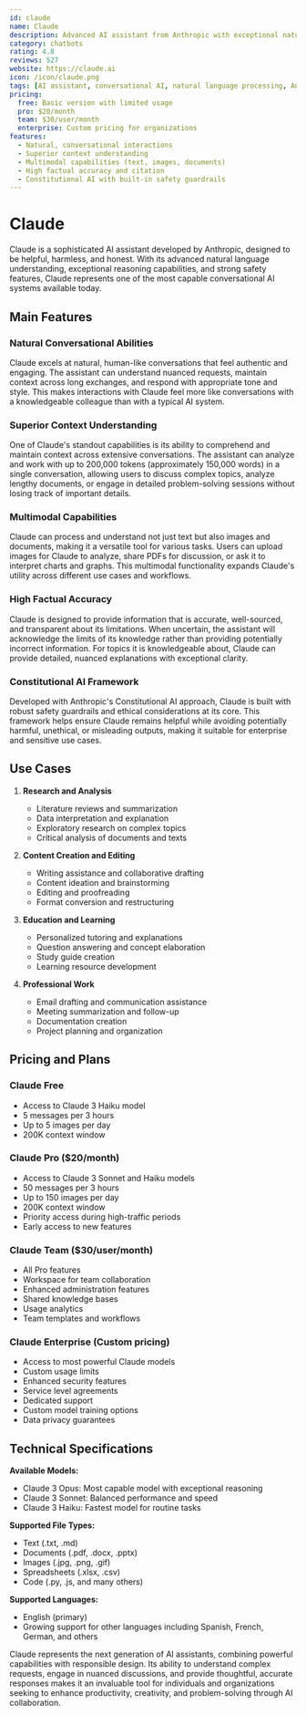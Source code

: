 ```yaml
---
id: claude
name: Claude
description: Advanced AI assistant from Anthropic with exceptional natural language understanding and safety features
category: chatbots
rating: 4.8
reviews: 527
website: https://claude.ai
icon: /icon/claude.png
tags: [AI assistant, conversational AI, natural language processing, Anthropic, safety-focused AI]
pricing:
  free: Basic version with limited usage
  pro: $20/month
  team: $30/user/month
  enterprise: Custom pricing for organizations
features:
  - Natural, conversational interactions
  - Superior context understanding
  - Multimodal capabilities (text, images, documents)
  - High factual accuracy and citation
  - Constitutional AI with built-in safety guardrails
---
```


# Claude

Claude is a sophisticated AI assistant developed by Anthropic, designed to be helpful, harmless, and honest. With its advanced natural language understanding, exceptional reasoning capabilities, and strong safety features, Claude represents one of the most capable conversational AI systems available today.

## Main Features

### Natural Conversational Abilities
Claude excels at natural, human-like conversations that feel authentic and engaging. The assistant can understand nuanced requests, maintain context across long exchanges, and respond with appropriate tone and style. This makes interactions with Claude feel more like conversations with a knowledgeable colleague than with a typical AI system.

### Superior Context Understanding
One of Claude's standout capabilities is its ability to comprehend and maintain context across extensive conversations. The assistant can analyze and work with up to 200,000 tokens (approximately 150,000 words) in a single conversation, allowing users to discuss complex topics, analyze lengthy documents, or engage in detailed problem-solving sessions without losing track of important details.

### Multimodal Capabilities
Claude can process and understand not just text but also images and documents, making it a versatile tool for various tasks. Users can upload images for Claude to analyze, share PDFs for discussion, or ask it to interpret charts and graphs. This multimodal functionality expands Claude's utility across different use cases and workflows.

### High Factual Accuracy
Claude is designed to provide information that is accurate, well-sourced, and transparent about its limitations. When uncertain, the assistant will acknowledge the limits of its knowledge rather than providing potentially incorrect information. For topics it is knowledgeable about, Claude can provide detailed, nuanced explanations with exceptional clarity.

### Constitutional AI Framework
Developed with Anthropic's Constitutional AI approach, Claude is built with robust safety guardrails and ethical considerations at its core. This framework helps ensure Claude remains helpful while avoiding potentially harmful, unethical, or misleading outputs, making it suitable for enterprise and sensitive use cases.

## Use Cases

1. **Research and Analysis**
   - Literature reviews and summarization
   - Data interpretation and explanation
   - Exploratory research on complex topics
   - Critical analysis of documents and texts

2. **Content Creation and Editing**
   - Writing assistance and collaborative drafting
   - Content ideation and brainstorming
   - Editing and proofreading
   - Format conversion and restructuring

3. **Education and Learning**
   - Personalized tutoring and explanations
   - Question answering and concept elaboration
   - Study guide creation
   - Learning resource development

4. **Professional Work**
   - Email drafting and communication assistance
   - Meeting summarization and follow-up
   - Documentation creation
   - Project planning and organization

## Pricing and Plans

### Claude Free
- Access to Claude 3 Haiku model
- 5 messages per 3 hours
- Up to 5 images per day
- 200K context window

### Claude Pro ($20/month)
- Access to Claude 3 Sonnet and Haiku models
- 50 messages per 3 hours
- Up to 150 images per day
- 200K context window
- Priority access during high-traffic periods
- Early access to new features

### Claude Team ($30/user/month)
- All Pro features
- Workspace for team collaboration
- Enhanced administration features
- Shared knowledge bases
- Usage analytics
- Team templates and workflows

### Claude Enterprise (Custom pricing)
- Access to most powerful Claude models
- Custom usage limits
- Enhanced security features
- Service level agreements
- Dedicated support
- Custom model training options
- Data privacy guarantees

## Technical Specifications

**Available Models:**
- Claude 3 Opus: Most capable model with exceptional reasoning
- Claude 3 Sonnet: Balanced performance and speed
- Claude 3 Haiku: Fastest model for routine tasks

**Supported File Types:**
- Text (.txt, .md)
- Documents (.pdf, .docx, .pptx)
- Images (.jpg, .png, .gif)
- Spreadsheets (.xlsx, .csv)
- Code (.py, .js, and many others)

**Supported Languages:**
- English (primary)
- Growing support for other languages including Spanish, French, German, and others

Claude represents the next generation of AI assistants, combining powerful capabilities with responsible design. Its ability to understand complex requests, engage in nuanced discussions, and provide thoughtful, accurate responses makes it an invaluable tool for individuals and organizations seeking to enhance productivity, creativity, and problem-solving through AI collaboration. 